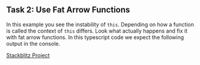## Task 2: Use Fat Arrow Functions

In this example you see the instability of `this`.
Depending on how a function is called the context of `this` differs.
Look what actually happens and fix it with fat arrow functions.
In this typescript code we expect the following output in the console.

[Stackblitz Project](https://stackblitz.com/edit/typescript-task-two?file=index.ts)
